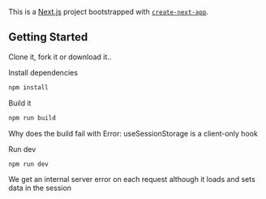 This is a [Next.js](https://nextjs.org/) project bootstrapped with [`create-next-app`](https://github.com/vercel/next.js/tree/canary/packages/create-next-app).

## Getting Started

Clone it, fork it or download it..

Install dependencies

```bash
npm install
```

Build it

```bash
npm run build
```

Why does the build fail with Error: useSessionStorage is a client-only hook

Run dev

```bash
npm run dev
```

We get an internal server error on each request although it loads and sets data in the session